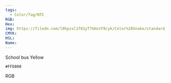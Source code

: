 ```yaml
---
tags:
  - Color/Tag/NTC
RGB:
Hex:
img: https://filedn.com/l0hpzxl1f01yT7GHxtF8cyk/Color%20Snake/standard_csv_to_svg//FFD800.svg
CMYK:
HSL:
Name:
---
```

School bus Yellow
```palette
#FFD800
```
RGB
